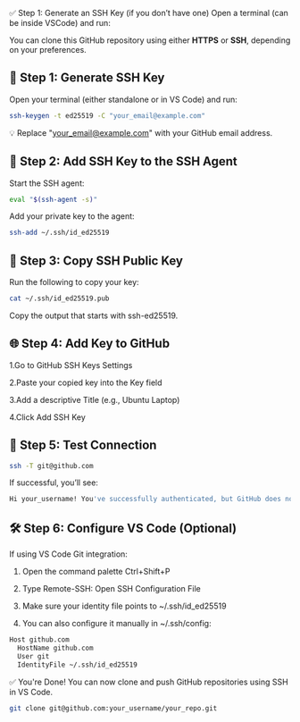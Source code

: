 ✅ Step 1: Generate an SSH Key (if you don’t have one)
Open a terminal (can be inside VSCode) and run:

You can clone this GitHub repository using either **HTTPS** or **SSH**, depending on your preferences.


## 🚀 Step 1: Generate SSH Key

Open your terminal (either standalone or in VS Code) and run:
```bash
ssh-keygen -t ed25519 -C "your_email@example.com"

```
💡 Replace "your_email@example.com" with your GitHub email address.


## 📁 Step 2: Add SSH Key to the SSH Agent
Start the SSH agent:

```bash
eval "$(ssh-agent -s)"

```
Add your private key to the agent:

```bash
ssh-add ~/.ssh/id_ed25519

```


## 🔐 Step 3: Copy SSH Public Key
Run the following to copy your key:

```bash
cat ~/.ssh/id_ed25519.pub

```
Copy the output that starts with ssh-ed25519.


## 🌐 Step 4: Add Key to GitHub
1.Go to GitHub SSH Keys Settings

2.Paste your copied key into the Key field

3.Add a descriptive Title (e.g., Ubuntu Laptop)

4.Click Add SSH Key

## 🧪 Step 5: Test Connection

```bash
ssh -T git@github.com

```

If successful, you’ll see:


```bash
Hi your_username! You've successfully authenticated, but GitHub does not provide shell access.

```

##   🛠  Step 6: Configure VS Code (Optional)


If using VS Code Git integration:

1. Open the command palette Ctrl+Shift+P

2. Type Remote-SSH: Open SSH Configuration File

3. Make sure your identity file points to ~/.ssh/id_ed25519

4. You can also configure it manually in ~/.ssh/config:

```bash
Host github.com
  HostName github.com
  User git
  IdentityFile ~/.ssh/id_ed25519

```

✅ You're Done!
You can now clone and push GitHub repositories using SSH in VS Code.

```bash
git clone git@github.com:your_username/your_repo.git

```